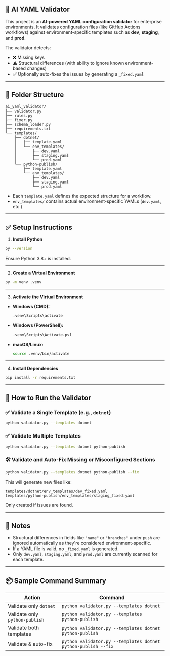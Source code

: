## 📘 AI YAML Validator

This project is an **AI-powered YAML configuration validator** for enterprise environments.
It validates configuration files (like GitHub Actions workflows) against environment-specific templates such as **dev**, **staging**, and **prod**.

The validator detects:

* ❌ Missing keys
* ⚠️ Structural differences (with ability to ignore known environment-based changes)
* ✅ Optionally auto-fixes the issues by generating a `_fixed.yaml`

---

## 📁 Folder Structure

```
ai_yaml_validator/
├── validator.py
├── rules.py
├── fixer.py
├── schema_loader.py
├── requirements.txt
└── templates/
    ├── dotnet/
    │   ├── template.yaml
    │   └── env_templates/
    │       ├── dev.yaml
    │       ├── staging.yaml
    │       └── prod.yaml
    └── python-publish/
        ├── template.yaml
        └── env_templates/
            ├── dev.yaml
            ├── staging.yaml
            └── prod.yaml
```

* Each `template.yaml` defines the expected structure for a workflow.
* `env_templates/` contains actual environment-specific YAMLs (`dev.yaml`, etc.)

---

## ✅ Setup Instructions

1. **Install Python**

```bash
py --version
```

Ensure Python 3.8+ is installed.

---

2. **Create a Virtual Environment**

```bash
py -m venv .venv
```

---

3. **Activate the Virtual Environment**

* **Windows (CMD):**

  ```bash
  .venv\Scripts\activate
  ```

* **Windows (PowerShell):**

  ```bash
  .venv\Scripts\Activate.ps1
  ```

* **macOS/Linux:**

  ```bash
  source .venv/bin/activate
  ```

---

4. **Install Dependencies**

```bash
pip install -r requirements.txt
```

---

## 🚀 How to Run the Validator

### ✅ Validate a Single Template (e.g., `dotnet`)

```bash
python validator.py --templates dotnet
```

### ✅ Validate Multiple Templates

```bash
python validator.py --templates dotnet python-publish
```

### 🛠️ Validate and Auto-Fix Missing or Misconfigured Sections

```bash
python validator.py --templates dotnet python-publish --fix
```

This will generate new files like:

```
templates/dotnet/env_templates/dev_fixed.yaml
templates/python-publish/env_templates/staging_fixed.yaml
```

Only created if issues are found.

---

## 🧠 Notes

* Structural differences in fields like `"name"` or `"branches"` under `push` are ignored automatically as they're considered environment-specific.
* If a YAML file is valid, no `_fixed.yaml` is generated.
* Only `dev.yaml`, `staging.yaml`, and `prod.yaml` are currently scanned for each template.

---

## 📦 Sample Command Summary

| Action                         | Command                                                       |
| ------------------------------ | ------------------------------------------------------------- |
| Validate only `dotnet`         | `python validator.py --templates dotnet`                      |
| Validate only `python-publish` | `python validator.py --templates python-publish`              |
| Validate both templates        | `python validator.py --templates dotnet python-publish`       |
| Validate & auto-fix            | `python validator.py --templates dotnet python-publish --fix` |

